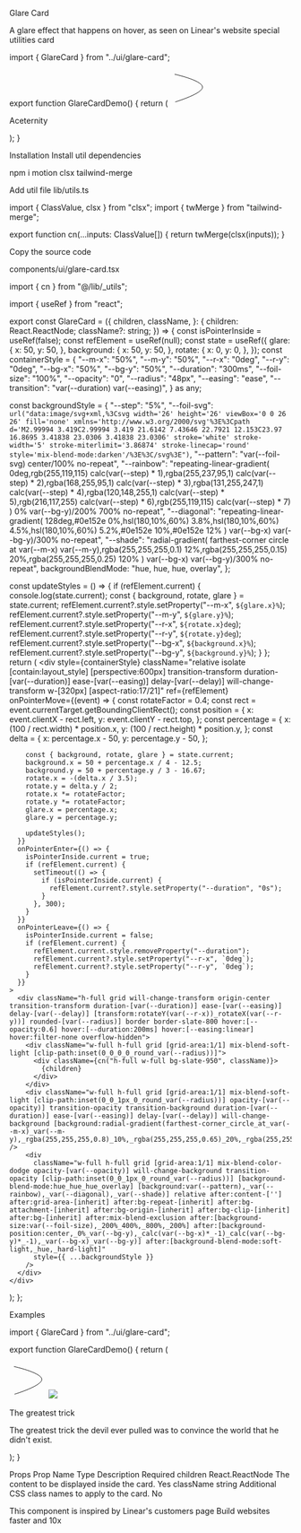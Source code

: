 Glare Card

A glare effect that happens on hover, as seen on Linear's website
special
utilities
card

import { GlareCard } from "../ui/glare-card";
 
export function GlareCardDemo() {
  return (
    <GlareCard className="flex flex-col items-center justify-center">
      <svg
        width="66"
        height="65"
        viewBox="0 0 66 65"
        fill="none"
        xmlns="http://www.w3.org/2000/svg"
        className="h-7 w-7 text-white"
      >
        <path
          d="M8 8.05571C8 8.05571 54.9009 18.1782 57.8687 30.062C60.8365 41.9458 9.05432 57.4696 9.05432 57.4696"
          stroke="currentColor"
          strokeWidth="15"
          strokeMiterlimit="3.86874"
          strokeLinecap="round"
        />
      </svg>
      <p className="text-white font-bold text-xl mt-4">Aceternity</p>
    </GlareCard>
  );
}

Installation
Install util dependencies

npm i motion clsx tailwind-merge

Add util file
lib/utils.ts

import { ClassValue, clsx } from "clsx";
import { twMerge } from "tailwind-merge";
 
export function cn(...inputs: ClassValue[]) {
  return twMerge(clsx(inputs));
}

Copy the source code

components/ui/glare-card.tsx

import { cn } from "@/lib/_utils";

import { useRef } from "react";
 
export const GlareCard = ({
  children,
  className,
}: {
  children: React.ReactNode;
  className?: string;
}) => {
  const isPointerInside = useRef(false);
  const refElement = useRef<HTMLDivElement>(null);
  const state = useRef({
    glare: {
      x: 50,
      y: 50,
    },
    background: {
      x: 50,
      y: 50,
    },
    rotate: {
      x: 0,
      y: 0,
    },
  });
  const containerStyle = {
    "--m-x": "50%",
    "--m-y": "50%",
    "--r-x": "0deg",
    "--r-y": "0deg",
    "--bg-x": "50%",
    "--bg-y": "50%",
    "--duration": "300ms",
    "--foil-size": "100%",
    "--opacity": "0",
    "--radius": "48px",
    "--easing": "ease",
    "--transition": "var(--duration) var(--easing)",
  } as any;
 
  const backgroundStyle = {
    "--step": "5%",
    "--foil-svg": `url("data:image/svg+xml,%3Csvg width='26' height='26' viewBox='0 0 26 26' fill='none' xmlns='http://www.w3.org/2000/svg'%3E%3Cpath d='M2.99994 3.419C2.99994 3.419 21.6142 7.43646 22.7921 12.153C23.97 16.8695 3.41838 23.0306 3.41838 23.0306' stroke='white' stroke-width='5' stroke-miterlimit='3.86874' stroke-linecap='round' style='mix-blend-mode:darken'/%3E%3C/svg%3E")`,
    "--pattern": "var(--foil-svg) center/100% no-repeat",
    "--rainbow":
      "repeating-linear-gradient( 0deg,rgb(255,119,115) calc(var(--step) * 1),rgba(255,237,95,1) calc(var(--step) * 2),rgba(168,255,95,1) calc(var(--step) * 3),rgba(131,255,247,1) calc(var(--step) * 4),rgba(120,148,255,1) calc(var(--step) * 5),rgb(216,117,255) calc(var(--step) * 6),rgb(255,119,115) calc(var(--step) * 7) ) 0% var(--bg-y)/200% 700% no-repeat",
    "--diagonal":
      "repeating-linear-gradient( 128deg,#0e152e 0%,hsl(180,10%,60%) 3.8%,hsl(180,10%,60%) 4.5%,hsl(180,10%,60%) 5.2%,#0e152e 10%,#0e152e 12% ) var(--bg-x) var(--bg-y)/300% no-repeat",
    "--shade":
      "radial-gradient( farthest-corner circle at var(--m-x) var(--m-y),rgba(255,255,255,0.1) 12%,rgba(255,255,255,0.15) 20%,rgba(255,255,255,0.25) 120% ) var(--bg-x) var(--bg-y)/300% no-repeat",
    backgroundBlendMode: "hue, hue, hue, overlay",
  };
 
  const updateStyles = () => {
    if (refElement.current) {
      console.log(state.current);
      const { background, rotate, glare } = state.current;
      refElement.current?.style.setProperty("--m-x", `${glare.x}%`);
      refElement.current?.style.setProperty("--m-y", `${glare.y}%`);
      refElement.current?.style.setProperty("--r-x", `${rotate.x}deg`);
      refElement.current?.style.setProperty("--r-y", `${rotate.y}deg`);
      refElement.current?.style.setProperty("--bg-x", `${background.x}%`);
      refElement.current?.style.setProperty("--bg-y", `${background.y}%`);
    }
  };
  return (
    <div
      style={containerStyle}
      className="relative isolate [contain:layout_style] [perspective:600px] transition-transform duration-[var(--duration)] ease-[var(--easing)] delay-[var(--delay)] will-change-transform w-[320px] [aspect-ratio:17/21]"
      ref={refElement}
      onPointerMove={(event) => {
        const rotateFactor = 0.4;
        const rect = event.currentTarget.getBoundingClientRect();
        const position = {
          x: event.clientX - rect.left,
          y: event.clientY - rect.top,
        };
        const percentage = {
          x: (100 / rect.width) * position.x,
          y: (100 / rect.height) * position.y,
        };
        const delta = {
          x: percentage.x - 50,
          y: percentage.y - 50,
        };
 
        const { background, rotate, glare } = state.current;
        background.x = 50 + percentage.x / 4 - 12.5;
        background.y = 50 + percentage.y / 3 - 16.67;
        rotate.x = -(delta.x / 3.5);
        rotate.y = delta.y / 2;
        rotate.x *= rotateFactor;
        rotate.y *= rotateFactor;
        glare.x = percentage.x;
        glare.y = percentage.y;
 
        updateStyles();
      }}
      onPointerEnter={() => {
        isPointerInside.current = true;
        if (refElement.current) {
          setTimeout(() => {
            if (isPointerInside.current) {
              refElement.current?.style.setProperty("--duration", "0s");
            }
          }, 300);
        }
      }}
      onPointerLeave={() => {
        isPointerInside.current = false;
        if (refElement.current) {
          refElement.current.style.removeProperty("--duration");
          refElement.current?.style.setProperty("--r-x", `0deg`);
          refElement.current?.style.setProperty("--r-y", `0deg`);
        }
      }}
    >
      <div className="h-full grid will-change-transform origin-center transition-transform duration-[var(--duration)] ease-[var(--easing)] delay-[var(--delay)] [transform:rotateY(var(--r-x))_rotateX(var(--r-y))] rounded-[var(--radius)] border border-slate-800 hover:[--opacity:0.6] hover:[--duration:200ms] hover:[--easing:linear] hover:filter-none overflow-hidden">
        <div className="w-full h-full grid [grid-area:1/1] mix-blend-soft-light [clip-path:inset(0_0_0_0_round_var(--radius))]">
          <div className={cn("h-full w-full bg-slate-950", className)}>
            {children}
          </div>
        </div>
        <div className="w-full h-full grid [grid-area:1/1] mix-blend-soft-light [clip-path:inset(0_0_1px_0_round_var(--radius))] opacity-[var(--opacity)] transition-opacity transition-background duration-[var(--duration)] ease-[var(--easing)] delay-[var(--delay)] will-change-background [background:radial-gradient(farthest-corner_circle_at_var(--m-x)_var(--m-y),_rgba(255,255,255,0.8)_10%,_rgba(255,255,255,0.65)_20%,_rgba(255,255,255,0)_90%)]" />
        <div
          className="w-full h-full grid [grid-area:1/1] mix-blend-color-dodge opacity-[var(--opacity)] will-change-background transition-opacity [clip-path:inset(0_0_1px_0_round_var(--radius))] [background-blend-mode:hue_hue_hue_overlay] [background:var(--pattern),_var(--rainbow),_var(--diagonal),_var(--shade)] relative after:content-[''] after:grid-area-[inherit] after:bg-repeat-[inherit] after:bg-attachment-[inherit] after:bg-origin-[inherit] after:bg-clip-[inherit] after:bg-[inherit] after:mix-blend-exclusion after:[background-size:var(--foil-size),_200%_400%,_800%,_200%] after:[background-position:center,_0%_var(--bg-y),_calc(var(--bg-x)*_-1)_calc(var(--bg-y)*_-1),_var(--bg-x)_var(--bg-y)] after:[background-blend-mode:soft-light,_hue,_hard-light]"
          style={{ ...backgroundStyle }}
        />
      </div>
    </div>
  );
};

Examples

import { GlareCard } from "../ui/glare-card";
 
export function GlareCardDemo() {
  return (
    <div className="grid grid-cols-1 md:grid-cols-3 gap-10">
      <GlareCard className="flex flex-col items-center justify-center">
        <svg
          width="66"
          height="65"
          viewBox="0 0 66 65"
          fill="none"
          xmlns="http://www.w3.org/2000/svg"
          className="h-14 w-14 text-white"
        >
          <path
            d="M8 8.05571C8 8.05571 54.9009 18.1782 57.8687 30.062C60.8365 41.9458 9.05432 57.4696 9.05432 57.4696"
            stroke="currentColor"
            strokeWidth="15"
            strokeMiterlimit="3.86874"
            strokeLinecap="round"
          />
        </svg>
      </GlareCard>
      <GlareCard className="flex flex-col items-center justify-center">
        <img
          className="h-full w-full absolute inset-0 object-cover"
          src="https://images.unsplash.com/photo-1512618831669-521d4b375f5d?q=80&w=3388&auto=format&fit=crop&ixlib=rb-4.0.3&ixid=M3wxMjA3fDB8MHxwaG90by1wYWdlfHx8fGVufDB8fHx8fA%3D%3D"
        />
      </GlareCard>
      <GlareCard className="flex flex-col items-start justify-end py-8 px-6">
        <p className="font-bold text-white text-lg">The greatest trick</p>
        <p className="font-normal text-base text-neutral-200 mt-4">
          The greatest trick the devil ever pulled was to convince the world
          that he didn&apos;t exist.
        </p>
      </GlareCard>
    </div>
  );
}

Props
Prop Name	Type	Description	Required
children	React.ReactNode	The content to be displayed inside the card.	Yes
className	string	Additional CSS class names to apply to the card.	No

This component is inspired by Linear's customers page
Build websites faster and 10x 